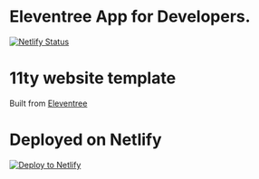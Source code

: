 # Eleventree App for Developers.

[![Netlify Status](https://api.netlify.com/api/v1/badges/368a81d3-7d0d-41ed-a426-0c3035e5b15a/deploy-status)](https://app.netlify.com/sites/eleventree/deploys)

# 11ty website template
Built from [Eleventree](https://github.com/Ted2xmen/eleventree.app)

# Deployed on Netlify
[![Deploy to Netlify](https://www.netlify.com/img/deploy/button.svg)](https://app.netlify.com/start/deploy?repository=https://github.com/ted2xmen/eleventree)

